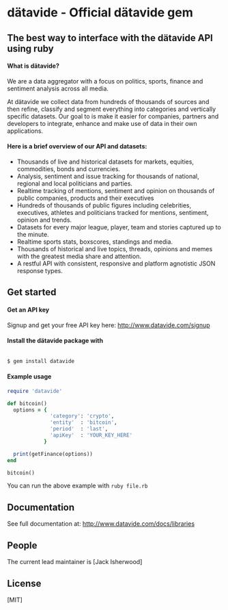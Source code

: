 # d&auml;tavide - Official d&auml;tavide gem

## The best way to interface with the d&auml;tavide API using ruby
#### What is d&auml;tavide?
We are a data aggregator with a focus on politics, sports, finance and sentiment analysis across all media.

At dätavide we collect data from hundreds of thousands of sources and then refine, classify and segment everything into categories and vertically specific datasets. Our goal to is make it easier for companies, partners and developers to integrate, enhance and make use of data in their own applications.
#### Here is a brief overview of our API and datasets:
- Thousands of live and historical datasets for markets, equities, commodities, bonds and currencies.
- Analysis, sentiment and issue tracking for thousands of national, regional and local politicians and parties.
- Realtime tracking of mentions, sentiment and opinion on thousands of public companies, products and their executives
- Hundreds of thousands of public figures including celebrities, executives, athletes and politicians tracked for mentions, sentiment, opinion and trends.
- Datasets for every major league, player, team and stories captured up to the minute.
- Realtime sports stats, boxscores, standings and media.
- Thousands of historical and live topics, threads, opinions and memes with the greatest media share and attention.
- A restful API with consistent, responsive and platform agnotistic JSON response types.

## Get started
#### Get an API key
Signup and get your free API key here: <http://www.datavide.com/signup>
#### Install the d&auml;tavide package with
```bash

$ gem install datavide
```

#### Example usage
```ruby
require 'datavide'

def bitcoin()
  options = {
              'category': 'crypto',
              'entity'  : 'bitcoin',
              'period'  : 'last',
              'apiKey'  : 'YOUR_KEY_HERE'
            }

  print(getFinance(options))
end

bitcoin()
```
You can run the above example with `ruby file.rb`

## Documentation
  See full documentation at: <http://www.datavide.com/docs/libraries>

## People
  The current lead maintainer is [Jack Isherwood]

## License
  [MIT]
